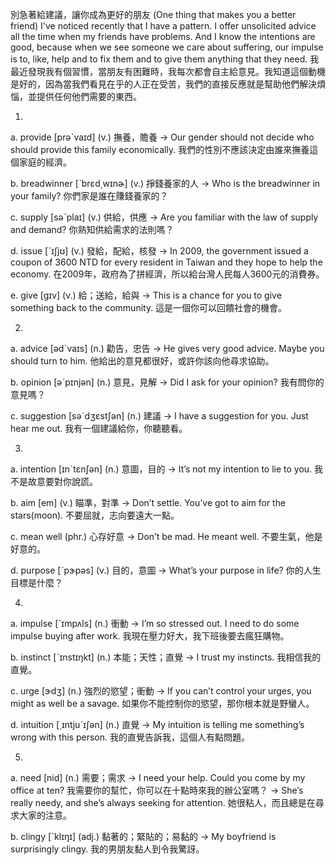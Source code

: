 別急著給建議，讓你成為更好的朋友 (One thing that makes you a better friend)
I've noticed recently that I have a pattern. I offer unsolicited advice all the time when my friends have problems. And I know the intentions are good, because when we see someone we care about suffering, our impulse is to, like, help and to fix them and to give them anything that they need.
我最近發現我有個習慣，當朋友有困難時，我每次都會自主給意見。我知道這個動機是好的，因為當我們看見在乎的人正在受苦，我們的直接反應就是幫助他們解決煩惱，並提供任何他們需要的東西。

1.
a. provide  [prəˋvaɪd]  (v.)  撫養，贍養
  -> Our gender should not decide who should provide this family economically.
    我們的性別不應該決定由誰來撫養這個家庭的經濟。

b. breadwinner  [ˋbrɛd͵wɪnɚ]  (v.)  掙錢養家的人
  -> Who is the breadwinner in your family?
    你們家是誰在賺錢養家的？

c. supply  [səˋplaɪ]  (v.)  供給，供應
  -> Are you familiar with the law of supply and demand?
    你熟知供給需求的法則嗎？

d. issue  [ˋɪʃjʊ]  (v.)  發給，配給，核發
  -> In 2009, the government issued a coupon of 3600 NTD for every resident in Taiwan and they hope to help the economy.
    在2009年，政府為了拼經濟，所以給台灣人民每人3600元的消費券。

e. give  [gɪv]  (v.)  給；送給，給與
  -> This is a chance for you to give something back to the community.
    這是一個你可以回饋社會的機會。

2.
a. advice  [ədˋvaɪs]  (n.)  勸告，忠告
  -> He gives very good advice. Maybe you should turn to him.
    他給出的意見都很好，或許你該向他尋求協助。

b. opinion  [əˋpɪnjən]  (n.)  意見，見解
  -> Did I ask for your opinion?
    我有問你的意見嗎？

c. suggestion  [səˋdʒɛstʃən]  (n.)  建議
  -> I have a suggestion for you. Just hear me out.
    我有一個建議給你，你聽聽看。

3.
a. intention  [ɪnˋtɛnʃən]  (n.)  意圖，目的
  -> It’s not my intention to lie to you.
    我不是故意要對你說謊。

b. aim  [em]  (v.)  瞄準，對準
  -> Don’t settle. You’ve got to aim for the stars(moon).
    不要屈就，志向要遠大一點。

c. mean well  (phr.)  心存好意
  -> Don’t be mad. He meant well.
    不要生氣，他是好意的。

d. purpose  [ˋpɝpəs]  (v.)  目的，意圖
  -> What’s your purpose in life?
    你的人生目標是什麼？

4.
a. impulse  [ˋɪmpʌls]  (n.)  衝動
  -> I’m so stressed out. I need to do some impulse buying after work.
   我現在壓力好大，我下班後要去瘋狂購物。

b. instinct  [ˋɪnstɪŋkt]  (n.)  本能；天性；直覺
  -> I trust my instincts.
   我相信我的直覺。

c. urge  [ɝdʒ]  (n.)  強烈的慾望；衝動
  -> If you can’t control your urges, you might as well be a savage.
    如果你不能控制你的慾望，那你根本就是野蠻人。

d. intuition  [͵ɪntjuˋɪʃən]  (n.)  直覺
  -> My intuition is telling me something’s wrong with this person.
    我的直覺告訴我，這個人有點問題。

5.
a. need  [nid]  (n.)  需要；需求
  -> I need your help. Could you come by my office at ten?
    我需要你的幫忙，你可以在十點時來我的辦公室嗎？
  -> She’s really needy, and she’s always seeking for attention.
    她很粘人，而且總是在尋求大家的注意。

b. clingy  [ˋklɪŋɪ]  (adj.)  黏著的；緊貼的；易黏的
  -> My boyfriend is surprisingly clingy.
    我的男朋友黏人到令我驚訝。
